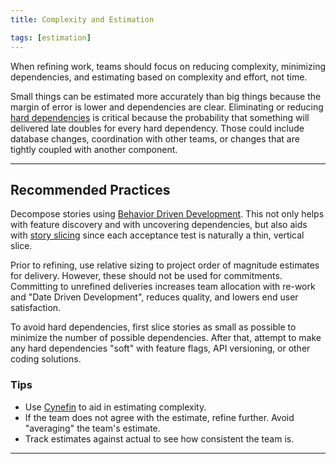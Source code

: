 ```yaml
---
title: Complexity and Estimation

tags: [estimation]
---
```


When refining work, teams should focus on reducing complexity, minimizing
dependencies, and estimating based on complexity and effort, not time.

Small things can be estimated more accurately than big things because the margin
of error is lower and dependencies are clear. Eliminating or reducing
[hard dependencies](/docs/glossary/#dependency-hard) is critical because the probability that something will
delivered late doubles for every hard dependency. Those
could include database changes, coordination with other teams, or changes that are
tightly coupled with another component.

---

## Recommended Practices

Decompose stories using [Behavior Driven Development](../behavior-driven-development).
This not only helps with feature discovery and with uncovering dependencies, but
also aids with [story slicing](../story-slicing) since each acceptance test
is naturally a thin, vertical
slice.

Prior to refining, use relative sizing to project order of magnitude estimates
for delivery. However, these should not be used for commitments. Committing to
unrefined deliveries increases team allocation with re-work and "Date Driven
Development", reduces quality, and lowers end user satisfaction.

To avoid hard dependencies, first slice stories as small as possible to minimize
the number of possible dependencies. After that, attempt to make any hard
dependencies "soft" with feature flags, API versioning, or other coding
solutions.

### Tips

- Use [Cynefin](https://en.wikipedia.org/wiki/Cynefin_framework) to aid in
  estimating complexity.
- If the team does not agree with the estimate, refine further. Avoid "averaging"
  the team's estimate.
- Track estimates against actual to see how consistent the team is.

---
